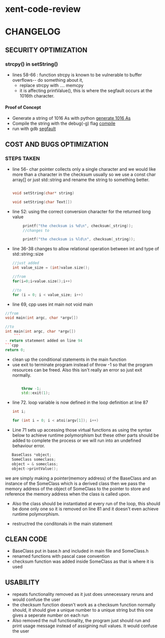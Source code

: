 # xent-code-review

# CHANGELOG

## SECURITY OPTIMIZATION
### strcpy() in setString()
- lines 58-66 : function strcpy is known to be vulnerable to buffer overflows-- do something about it,
    - replace strcpy with .... memcpy
    - it is affecting printValue(), this is where the segfault occurs at the 1016th character.

#### Proof of Concept
- Generate a string of 1016 As with python
[generate 1016 As](pics/pygen.png)
- Compile the string with the debug(-g) flag
[compile](pics/compile.png)
- run with gdb
[segfault](pics/segfault.png)

## COST AND BUGS OPTIMIZATION

### STEPS TAKEN
- line 56- char pointer collects only a single character and we would like more than a character in the checksum usually so we use a const char  array[] or just std::string and rename the string to something better.
    ```cpp

	void setString(char* string)

	void setString(char Text[])
    ```
- line 52: using the correct conversion character for the returned long value 
```cpp
		printf("the checksum is %d\n", checksum(_string));
        //changes to

		printf("the checksum is %ld\n", checksum(_string));
```
- line 36-38 changes to allow relational operation between int and type of  std::string::size
    ```cpp
    //just added
    int value_size = (int)value.size();
    
    //from
    for(i=0;i<value.size();i++)

    //to
	for (i = 0; i < value_size; i++)
    ```
- line 69, cpp uses int main not void main
```cpp
//from
void main(int argc, char *argv[])

//to
int main(int argc, char *argv[])
    ```
- return statement added on line 94
```cpp
return 0;
```
- clean up the conditional statements in the main function
- use exit to terminate program instead of throw -1 so that the program resources can be freed. Also this isn't really an error so just exit normally.
    ```cpp

		throw -1;
        std::exit(1);
    ```
- line 72. loop variable is now defined in the loop definition at line 87
    ```cpp
    int i;

	for (int i = 0; i < atoi(argv[1]); i++)
    ```
- Line 71 sets up accessing those virtual functions as using the syntax below to achieve runtime polymorphism but these other parts should be added to complete the process or we will run into an undefined behaviour error.
 ```cpp
    BaseClass *object;
    SomeClass someclass;
    object = & someclass;
    object->printValue();
 ```
 we are simply making a pointer(memory address) of the BaseClass and an instance of the SomeClass which is a derived class then we pass the memory address of the object of SomeClass to the pointer to store and reference the memory address when the class is called upon.

- Also the class should be instantiated at every run of the loop, this should be done only one so it is removed on line 81 and it doesn't even achieve runtime polymorphism.

- restructred the conditonals in the main statement

## CLEAN CODE
- BaseClass put in base.h and included in main file and SomeClass.h
- renamed functions with pascal case convention
- checksum function was added inside SomeClass as that is where it is used

## USABILITY
- repeats functionality removed as it just does unnecessary reruns and would confuse the user
- the checksum function doesn't work as a checksum function normally should, it should give a unique number to a unique string but this one gives a seperate number on each run
- Also removed the null functionality, the program just should run and print usage message instead of assigining null values. It would confuse the user
